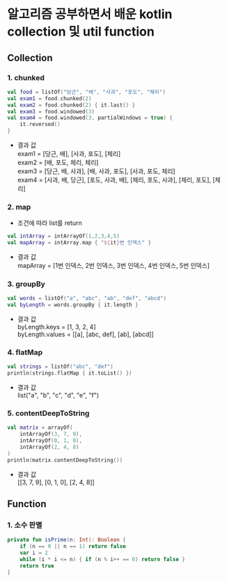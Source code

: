 # 알고리즘 공부하면서 배운 kotlin collection 및 util function

## Collection

### 1. chunked
``` kotlin
val food = listOf("당근", "배", "사과", "포도", "체리")
val exam1 = food.chunked(2)
val exam2 = food.chunked(2) { it.last() }
val exam3 = food.windowed(3)
val exam4 = food.windowed(3, partialWindows = true) {
    it.reversed()
}
```
 - 결과 값  
exam1 = [당근, 배], [사과, 포도], [체리]  
exam2 = [배, 포도, 체리, 체리]  
exam3 = [당근, 배, 사과], [배, 사과, 포도], [사과, 포도, 체리]  
exam4 = [사과, 배, 당근], [포도, 사과, 배], [체리, 포도, 사과], [체리, 포도], [체리]  

### 2. map
 - 조건에 따라 list를 return 
``` kotlin
val intArray = intArrayOf(1,2,3,4,5)
val mapArray = intArray.map { "${it}번 인덱스" }
```
 - 결과 값  
mapArray = [1번 인덱스, 2번 인덱스, 3번 인덱스, 4번 인덱스, 5번 인덱스]

### 3. groupBy
``` kotlin
val words = listOf("a", "abc", "ab", "def", "abcd")
val byLength = words.groupBy { it.length }
```
 - 결과 값  
byLength.keys = [1, 3, 2, 4]  
byLength.values = [[a], [abc, def], [ab], [abcd]]

### 4. flatMap
``` kotlin
val strings = listOf("abc", "def")
println(strings.flatMap { it.toList() })
```
 - 결과 값  
 list("a", "b", "c", "d", "e", "f")

### 5. contentDeepToString 
``` kotlin
val matrix = arrayOf(
    intArrayOf(3, 7, 9),
    intArrayOf(0, 1, 0),
    intArrayOf(2, 4, 8)
)
println(matrix.contentDeepToString())
```
 - 결과 값  
 [[3, 7, 9], [0, 1, 0], [2, 4, 8]]  
 
 
## Function
### 1. 소수 판별
``` kotlin
private fun isPrime(n: Int): Boolean {
    if (n == 0 || n == 1) return false
    var i = 2
    while (i * i <= n) { if (n % i++ == 0) return false }
    return true
}
```
